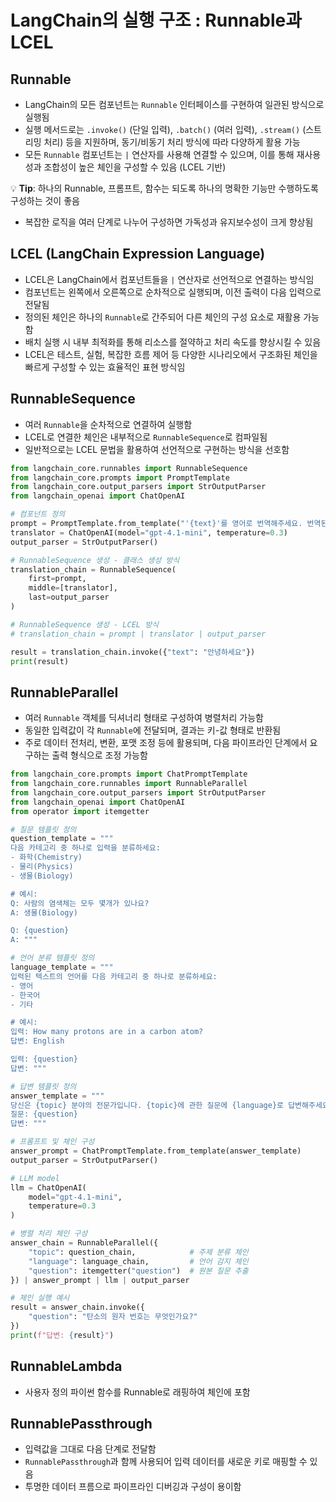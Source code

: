 # LangChain의 실행 구조 : Runnable과 LCEL

## Runnable

- LangChain의 모든 컴포넌트는 `Runnable` 인터페이스를 구현하여 일관된 방식으로 실행됨  
- 실행 메서드로는 `.invoke()` (단일 입력), `.batch()` (여러 입력), `.stream()` (스트리밍 처리) 등을 지원하며, 동기/비동기 처리 방식에 따라 다양하게 활용 가능  
- 모든 `Runnable` 컴포넌트는 `|` 연산자를 사용해 연결할 수 있으며, 이를 통해 재사용성과 조합성이 높은 체인을 구성할 수 있음 (LCEL 기반)

💡 **Tip**: 하나의 Runnable, 프롬프트, 함수는 되도록 하나의 명확한 기능만 수행하도록 구성하는 것이 좋음
- 복잡한 로직을 여러 단계로 나누어 구성하면 가독성과 유지보수성이 크게 향상됨

## LCEL (LangChain Expression Language)

- LCEL은 LangChain에서 컴포넌트들을 `|` 연산자로 선언적으로 연결하는 방식임
- 컴포넌트는 왼쪽에서 오른쪽으로 순차적으로 실행되며, 이전 출력이 다음 입력으로 전달됨  
- 정의된 체인은 하나의 `Runnable`로 간주되어 다른 체인의 구성 요소로 재활용 가능함  
- 배치 실행 시 내부 최적화를 통해 리소스를 절약하고 처리 속도를 향상시킬 수 있음  
- LCEL은 테스트, 실험, 복잡한 흐름 제어 등 다양한 시나리오에서 구조화된 체인을 빠르게 구성할 수 있는 효율적인 표현 방식임

## RunnableSequence

- 여러 `Runnable`을 순차적으로 연결하여 실행함
- LCEL로 연결한 체인은 내부적으로 `RunnableSequence`로 컴파일됨
- 일반적으로는 LCEL 문법을 활용하여 선언적으로 구현하는 방식을 선호함

```python
from langchain_core.runnables import RunnableSequence
from langchain_core.prompts import PromptTemplate
from langchain_core.output_parsers import StrOutputParser
from langchain_openai import ChatOpenAI

# 컴포넌트 정의
prompt = PromptTemplate.from_template("'{text}'를 영어로 번역해주세요. 번역된 문장만을 출력해주세요.")
translator = ChatOpenAI(model="gpt-4.1-mini", temperature=0.3)
output_parser = StrOutputParser()

# RunnableSequence 생성 - 클래스 생성 방식
translation_chain = RunnableSequence(
    first=prompt,
    middle=[translator],
    last=output_parser
)

# RunnableSequence 생성 - LCEL 방식
# translation_chain = prompt | translator | output_parser

result = translation_chain.invoke({"text": "안녕하세요"})
print(result) 
```

## RunnableParallel

- 여러 `Runnable` 객체를 딕셔너리 형태로 구성하여 병렬처리 가능함
- 동일한 입력값이 각 `Runnable`에 전달되며, 결과는 키-값 형태로 반환됨
- 주로 데이터 전처리, 변환, 포맷 조정 등에 활용되며, 다음 파이프라인 단계에서 요구하는 출력 형식으로 조정 가능함

```python
from langchain_core.prompts import ChatPromptTemplate
from langchain_core.runnables import RunnableParallel
from langchain_core.output_parsers import StrOutputParser
from langchain_openai import ChatOpenAI
from operator import itemgetter

# 질문 템플릿 정의
question_template = """
다음 카테고리 중 하나로 입력을 분류하세요:
- 화학(Chemistry)
- 물리(Physics)
- 생물(Biology)

# 예시:
Q: 사람의 염색체는 모두 몇개가 있나요?
A: 생물(Biology)

Q: {question}
A: """

# 언어 분류 템플릿 정의
language_template = """
입력된 텍스트의 언어를 다음 카테고리 중 하나로 분류하세요:
- 영어
- 한국어
- 기타

# 예시:
입력: How many protons are in a carbon atom?
답변: English

입력: {question}
답변: """

# 답변 템플릿 정의
answer_template = """
당신은 {topic} 분야의 전문가입니다. {topic}에 관한 질문에 {language}로 답변해주세요.
질문: {question}
답변: """

# 프롬프트 및 체인 구성
answer_prompt = ChatPromptTemplate.from_template(answer_template)
output_parser = StrOutputParser()

# LLM model
llm = ChatOpenAI(
    model="gpt-4.1-mini", 
    temperature=0.3
)

# 병렬 처리 체인 구성
answer_chain = RunnableParallel({
    "topic": question_chain,            # 주제 분류 체인
    "language": language_chain,         # 언어 감지 체인
    "question": itemgetter("question")  # 원본 질문 추출
}) | answer_prompt | llm | output_parser

# 체인 실행 예시
result = answer_chain.invoke({
    "question": "탄소의 원자 번호는 무엇인가요?"
})
print(f"답변: {result}")
```

## RunnableLambda

- 사용자 정의 파이썬 함수를 Runnable로 래핑하여 체인에 포함

## RunnablePassthrough

- 입력값을 그대로 다음 단계로 전달함
- `RunnablePassthrough`과 함께 사용되어 입력 데이터를 새로운 키로 매핑할 수 있음
- 투명한 데이터 프름으로 파이프라인 디버깅과 구성이 용이함
